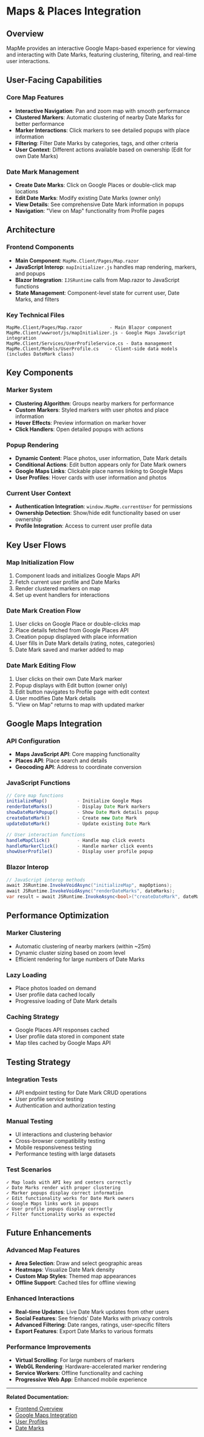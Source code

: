# Maps & Places Integration

## Overview

MapMe provides an interactive Google Maps-based experience for viewing and interacting with Date Marks, featuring clustering, filtering, and real-time user interactions.

## User-Facing Capabilities

### Core Map Features
- **Interactive Navigation**: Pan and zoom map with smooth performance
- **Clustered Markers**: Automatic clustering of nearby Date Marks for better performance
- **Marker Interactions**: Click markers to see detailed popups with place information
- **Filtering**: Filter Date Marks by categories, tags, and other criteria
- **User Context**: Different actions available based on ownership (Edit for own Date Marks)

### Date Mark Management
- **Create Date Marks**: Click on Google Places or double-click map locations
- **Edit Date Marks**: Modify existing Date Marks (owner only)
- **View Details**: See comprehensive Date Mark information in popups
- **Navigation**: "View on Map" functionality from Profile pages

## Architecture

### Frontend Components
- **Main Component**: `MapMe.Client/Pages/Map.razor`
- **JavaScript Interop**: `mapInitializer.js` handles map rendering, markers, and popups
- **Blazor Integration**: `IJSRuntime` calls from Map.razor to JavaScript functions
- **State Management**: Component-level state for current user, Date Marks, and filters

### Key Technical Files
```
MapMe.Client/Pages/Map.razor          - Main Blazor component
MapMe.Client/wwwroot/js/mapInitializer.js - Google Maps JavaScript integration
MapMe.Client/Services/UserProfileService.cs - Data management
MapMe.Client/Models/UserProfile.cs    - Client-side data models (includes DateMark class)
```

## Key Components

### Marker System
- **Clustering Algorithm**: Groups nearby markers for performance
- **Custom Markers**: Styled markers with user photos and place information
- **Hover Effects**: Preview information on marker hover
- **Click Handlers**: Open detailed popups with actions

### Popup Rendering
- **Dynamic Content**: Place photos, user information, Date Mark details
- **Conditional Actions**: Edit button appears only for Date Mark owners
- **Google Maps Links**: Clickable place names linking to Google Maps
- **User Profiles**: Hover cards with user information and photos

### Current User Context
- **Authentication Integration**: `window.MapMe.currentUser` for permissions
- **Ownership Detection**: Show/hide edit functionality based on user ownership
- **Profile Integration**: Access to current user profile data

## Key User Flows

### Map Initialization Flow
1. Component loads and initializes Google Maps API
2. Fetch current user profile and Date Marks
3. Render clustered markers on map
4. Set up event handlers for interactions

### Date Mark Creation Flow
1. User clicks on Google Place or double-clicks map
2. Place details fetched from Google Places API
3. Creation popup displayed with place information
4. User fills in Date Mark details (rating, notes, categories)
5. Date Mark saved and marker added to map

### Date Mark Editing Flow
1. User clicks on their own Date Mark marker
2. Popup displays with Edit button (owner only)
3. Edit button navigates to Profile page with edit context
4. User modifies Date Mark details
5. "View on Map" returns to map with updated marker

## Google Maps Integration

### API Configuration
- **Maps JavaScript API**: Core mapping functionality
- **Places API**: Place search and details
- **Geocoding API**: Address to coordinate conversion

### JavaScript Functions
```javascript
// Core map functions
initializeMap()           - Initialize Google Maps
renderDateMarks()         - Display Date Mark markers
showDateMarkPopup()       - Show Date Mark details popup
createDateMark()          - Create new Date Mark
updateDateMark()          - Update existing Date Mark

// User interaction functions
handleMapClick()          - Handle map click events
handleMarkerClick()       - Handle marker click events
showUserProfile()         - Display user profile popup
```

### Blazor Interop
```csharp
// JavaScript interop methods
await JSRuntime.InvokeVoidAsync("initializeMap", mapOptions);
await JSRuntime.InvokeVoidAsync("renderDateMarks", dateMarks);
var result = await JSRuntime.InvokeAsync<bool>("createDateMark", dateMark);
```

## Performance Optimization

### Marker Clustering
- Automatic clustering of nearby markers (within ~25m)
- Dynamic cluster sizing based on zoom level
- Efficient rendering for large numbers of Date Marks

### Lazy Loading
- Place photos loaded on demand
- User profile data cached locally
- Progressive loading of Date Mark details

### Caching Strategy
- Google Places API responses cached
- User profile data stored in component state
- Map tiles cached by Google Maps API

## Testing Strategy

### Integration Tests
- API endpoint testing for Date Mark CRUD operations
- User profile service testing
- Authentication and authorization testing

### Manual Testing
- UI interactions and clustering behavior
- Cross-browser compatibility testing
- Mobile responsiveness testing
- Performance testing with large datasets

### Test Scenarios
```
✓ Map loads with API key and centers correctly
✓ Date Marks render with proper clustering
✓ Marker popups display correct information
✓ Edit functionality works for Date Mark owners
✓ Google Maps links work in popups
✓ User profile popups display correctly
✓ Filter functionality works as expected
```

## Future Enhancements

### Advanced Map Features
- **Area Selection**: Draw and select geographic areas
- **Heatmaps**: Visualize Date Mark density
- **Custom Map Styles**: Themed map appearances
- **Offline Support**: Cached tiles for offline viewing

### Enhanced Interactions
- **Real-time Updates**: Live Date Mark updates from other users
- **Social Features**: See friends' Date Marks with privacy controls
- **Advanced Filtering**: Date ranges, ratings, user-specific filters
- **Export Features**: Export Date Marks to various formats

### Performance Improvements
- **Virtual Scrolling**: For large numbers of markers
- **WebGL Rendering**: Hardware-accelerated marker rendering
- **Service Workers**: Offline functionality and caching
- **Progressive Web App**: Enhanced mobile experience

---

**Related Documentation:**
- [Frontend Overview](README.md)
- [Google Maps Integration](../api/google-maps-integration.md)
- [User Profiles](profiles.md)
- [Date Marks](date-marks.md)
